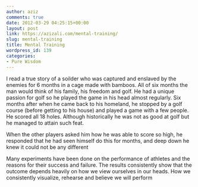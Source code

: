 ```yaml
---
author: aziz
comments: true
date: 2012-03-29 04:25:15+00:00
layout: post
link: https://azizali.com/mental-training/
slug: mental-training
title: Mental Training
wordpress_id: 139
categories:
- Pure Wisdom
---
```


I read a true story of a soilder who was captured and enslaved by the enemies for 6 months in a cage made with bamboos. All of six months the man would think of his family, his freedom and golf. He had a unique passion for golf so he played the game in his head almost regularly. Six months after when he came back to his homeland, he stopped by a golf course (before getting to his house) and played a game with a few people. He scored all 18 holes. Although historically he was not as good at golf but he managed to attain such feat.

When the other players asked him how he was able to score so high, he responded that he had seen himself do this for months, and deep down he knew it could not be any different

Many experiments have been done on the performance of athletes and the reasons for their success and failure. The results consistently show that the outcome depends heavily on how we view ourselves in our heads. How we consistently visualize, rehearse and believe we will perform
